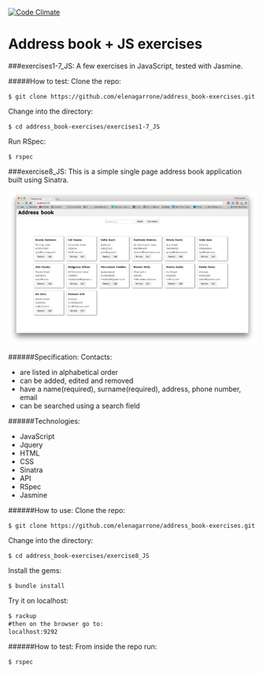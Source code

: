 [![Code Climate](https://codeclimate.com/github/elenagarrone/address_book-exercises/badges/gpa.svg)](https://codeclimate.com/github/elenagarrone/address_book-exercises)

Address book + JS exercises
===========================
###exercises1-7_JS:
A few exercises in JavaScript, tested with Jasmine.

#####How to test:
Clone the repo:
```shell
$ git clone https://github.com/elenagarrone/address_book-exercises.git
```
Change into the directory:
```shell
$ cd address_book-exercises/exercises1-7_JS
```
Run RSpec:
```shell
$ rspec
```

###exercise8_JS:
This is a simple single page address book application built using Sinatra.

<img src='address_book.png'>

######Specification:
Contacts:
- are listed in alphabetical order
- can be added, edited and removed
- have a name(required), surname(required), address, phone number, email
- can be searched using a search field

######Technologies:
- JavaScript
- Jquery
- HTML
- CSS
- Sinatra
- API
- RSpec
- Jasmine

######How to use:
Clone the repo:
```shell
$ git clone https://github.com/elenagarrone/address_book-exercises.git
```
Change into the directory:
```shell
$ cd address_book-exercises/exercise8_JS
```
Install the gems:
```shell
$ bundle install
```
Try it on localhost:
```shell
$ rackup
#then on the browser go to:
localhost:9292
```

######How to test:
From inside the repo run:
```shell
$ rspec
```

